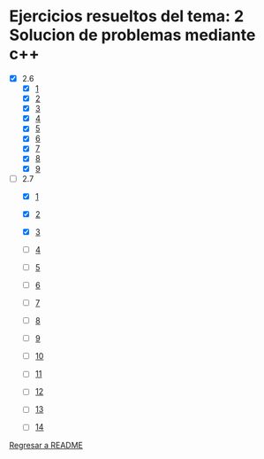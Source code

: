 # Ejercicios resueltos del tema: 2 Solucion de problemas mediante c++


* [x] 2.6
    * [x] [1](e2.6.1.cpp)
    * [x] [2](e2.6.2.cpp)
    * [x] [3](e2.6.3.cpp)
    * [x] [4](e2.6.4.cpp)
    * [x] [5](e2.6.5.cpp)
    * [x] [6](e2.6.6.cpp)
    * [x] [7](e2.6.7.cpp)
    * [x] [8](e2.6.8.cpp)
    * [x] [9](e2.6.9.cpp)
    
* [ ] 2.7
    * [x] [1](e2.7.1.cpp)
    * [x] [2](e2.7.2.cpp)
    * [x] [3](e2.7.3.cpp)
    * [ ] [4](e2.7.4.cpp)
    * [ ] [5](e2.7.5.cpp)
    * [ ] [6](e2.7.6.cpp)
    * [ ] [7](e2.7.7.cpp)
    * [ ] [8](e2.7.8.cpp)
    * [ ] [9](e2.7.9.cpp)
    * [ ] [10](e2.7.10.cpp)
    * [ ] [11](e2.7.11.cpp)
    * [ ] [12](e2.7.12.cpp)
    * [ ] [13](e2.7.13.cpp)
    * [ ] [14](e2.7.14.cpp)


[Regresar a README](../../README.md)